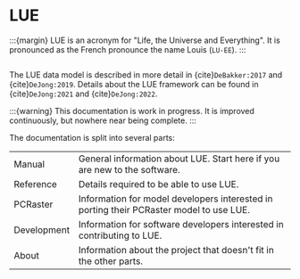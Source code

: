 # LUE

:::{margin}
LUE is an acronym for "Life, the Universe and Everything". It is pronounced as the French pronounce the name
Louis (`LU-EE`).
:::

```{include} short_description.md
```

The LUE data model is described in more detail in {cite}`DeBakker:2017` and {cite}`DeJong:2019`. Details
about the LUE framework can be found in {cite}`DeJong:2021` and {cite}`DeJong:2022`.

:::{warning}
This documentation is work in progress. It is improved continuously, but nowhere near being complete.
:::

The documentation is split into several parts:

|             |     |
| ---         | --- |
| Manual      | General information about LUE. Start here if you are new to the software. |
| Reference   | Details required to be able to use LUE. |
| PCRaster    | Information for model developers interested in porting their PCRaster model to use LUE. |
| Development | Information for software developers interested in contributing to LUE. |
| About       | Information about the project that doesn't fit in the other parts. |
